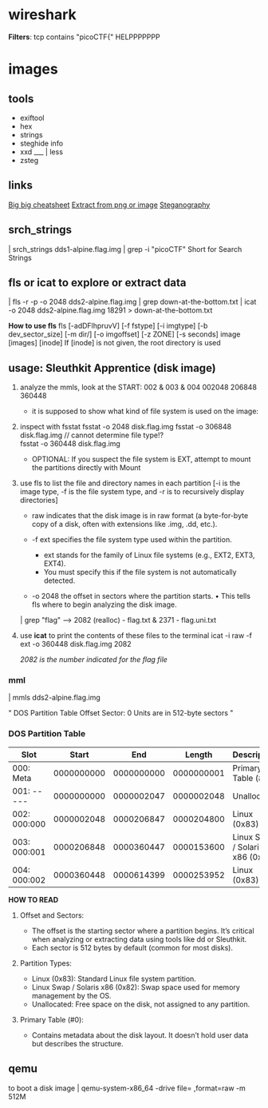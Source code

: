 # wireshark
**Filters**: tcp contains "picoCTF{"
HELPPPPPPP 

# images
## tools
* exiftool
* hex
* strings
* steghide info
* xxd ___ | less
* zsteg

## links
[Big big cheatsheet](https://heisenberk.github.io/cheatsheet/)
[Extract from png or image](https://www.aperisolve.com/)
[Steganography](https://stylesuxx.github.io/steganography/)

## srch_strings
| srch_strings dds1-alpine.flag.img | grep -i "picoCTF"
Short for Search Strings

## fls or icat to explore or extract data
| fls -r -p -o 2048 dds2-alpine.flag.img | grep down-at-the-bottom.txt
| icat -o 2048 dds2-alpine.flag.img 18291 > down-at-the-bottom.txt

**How to use fls**
fls [-adDFlhpruvV] [-f fstype] [-i imgtype] [-b dev_sector_size] [-m dir/] [-o imgoffset] [-z ZONE] [-s seconds] image [images] [inode] If [inode] is not given, the root directory is used

## usage: Sleuthkit Apprentice (disk image)
1. analyze the mmls, look at the START: 002 & 003 & 004
    002048
    206848
    360448
    * it is supposed to show what kind of file system is used on the image: 

2. inspect with fsstat
    fsstat -o 2048 disk.flag.img
    fsstat -o 306848 disk.flag.img // cannot determine file type!?  
    fsstat -o 360448 disk.flag.img

    * OPTIONAL: If you suspect the file system is EXT, attempt to mount the partitions directly with Mount

3. use fls to list the file and directory names in each partition [-i is the image type, -f is the file system type, and -r is to recursively display directories]

    * raw indicates that the disk image is in raw format (a byte-for-byte copy of a disk, often with extensions like .img, .dd, etc.).

    * -f ext specifies the file system type used within the partition.
	    * ext stands for the family of Linux file systems (e.g., EXT2, EXT3, EXT4).
	    * You must specify this if the file system is not automatically detected.
    
    * -o 2048 the offset in sectors where the partition starts.
	•	This tells fls where to begin analyzing the disk image.

    | grep "flag" --> 2082 (realloc) - flag.txt  & 2371 - flag.uni.txt

4. use **icat** to print the contents of these files to the terminal
    icat -i raw -f ext -o 360448 disk.flag.img 2082

    *2082 is the number indicated for the flag file*



### mml
| mmls dds2-alpine.flag.img

"
DOS Partition Table
Offset Sector: 0
Units are in 512-byte sectors
"

### DOS Partition Table

| Slot      | Start       | End         | Length      | Description                      |
|-----------|-------------|-------------|-------------|----------------------------------|
| 000: Meta | 0000000000  | 0000000000  | 0000000001  | Primary Table (#0)              |
| 001: -----| 0000000000  | 0000002047  | 0000002048  | Unallocated                     |
| 002: 000:000 | 0000002048 | 0000206847 | 0000204800 | Linux (0x83)                   |
| 003: 000:001 | 0000206848 | 0000360447 | 0000153600 | Linux Swap / Solaris x86 (0x82) |
| 004: 000:002 | 0000360448 | 0000614399 | 0000253952 | Linux (0x83)                   |

**HOW TO READ**
1.	Offset and Sectors:
    * The offset is the starting sector where a partition begins. It’s critical when analyzing or extracting data using tools like dd or Sleuthkit.
    * Each sector is 512 bytes by default (common for most disks).

2.	Partition Types:
    * Linux (0x83): Standard Linux file system partition.
    * Linux Swap / Solaris x86 (0x82): Swap space used for memory management by the OS.
	* Unallocated: Free space on the disk, not assigned to any partition.

3.	Primary Table (#0):
	* Contains metadata about the disk layout. It doesn’t hold user data but describes the structure.

## qemu
to boot a disk image
| qemu-system-x86_64 -drive file= <file>,format=raw -m 512M